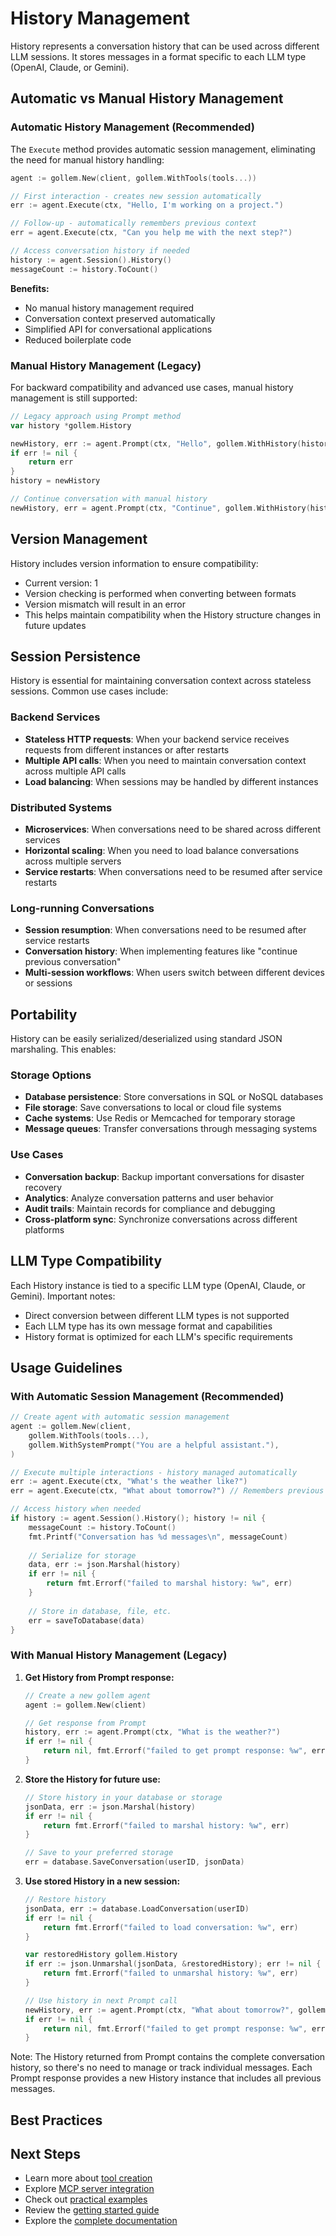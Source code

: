 # History Management

History represents a conversation history that can be used across different LLM sessions. It stores messages in a format specific to each LLM type (OpenAI, Claude, or Gemini).

## Automatic vs Manual History Management

### Automatic History Management (Recommended)

The `Execute` method provides automatic session management, eliminating the need for manual history handling:

```go
agent := gollem.New(client, gollem.WithTools(tools...))

// First interaction - creates new session automatically
err := agent.Execute(ctx, "Hello, I'm working on a project.")

// Follow-up - automatically remembers previous context
err = agent.Execute(ctx, "Can you help me with the next step?")

// Access conversation history if needed
history := agent.Session().History()
messageCount := history.ToCount()
```

**Benefits:**
- No manual history management required
- Conversation context preserved automatically
- Simplified API for conversational applications
- Reduced boilerplate code

### Manual History Management (Legacy)

For backward compatibility and advanced use cases, manual history management is still supported:

```go
// Legacy approach using Prompt method
var history *gollem.History

newHistory, err := agent.Prompt(ctx, "Hello", gollem.WithHistory(history))
if err != nil {
    return err
}
history = newHistory

// Continue conversation with manual history
newHistory, err = agent.Prompt(ctx, "Continue", gollem.WithHistory(history))
```

## Version Management

History includes version information to ensure compatibility:

- Current version: 1
- Version checking is performed when converting between formats
- Version mismatch will result in an error
- This helps maintain compatibility when the History structure changes in future updates

## Session Persistence

History is essential for maintaining conversation context across stateless sessions. Common use cases include:

### Backend Services
- **Stateless HTTP requests**: When your backend service receives requests from different instances or after restarts
- **Multiple API calls**: When you need to maintain conversation context across multiple API calls
- **Load balancing**: When sessions may be handled by different instances

### Distributed Systems
- **Microservices**: When conversations need to be shared across different services
- **Horizontal scaling**: When you need to load balance conversations across multiple servers
- **Service restarts**: When conversations need to be resumed after service restarts

### Long-running Conversations
- **Session resumption**: When conversations need to be resumed after service restarts
- **Conversation history**: When implementing features like "continue previous conversation"
- **Multi-session workflows**: When users switch between different devices or sessions

## Portability

History can be easily serialized/deserialized using standard JSON marshaling. This enables:

### Storage Options
- **Database persistence**: Store conversations in SQL or NoSQL databases
- **File storage**: Save conversations to local or cloud file systems
- **Cache systems**: Use Redis or Memcached for temporary storage
- **Message queues**: Transfer conversations through messaging systems

### Use Cases
- **Conversation backup**: Backup important conversations for disaster recovery
- **Analytics**: Analyze conversation patterns and user behavior
- **Audit trails**: Maintain records for compliance and debugging
- **Cross-platform sync**: Synchronize conversations across different platforms

## LLM Type Compatibility

Each History instance is tied to a specific LLM type (OpenAI, Claude, or Gemini). Important notes:

- Direct conversion between different LLM types is not supported
- Each LLM type has its own message format and capabilities
- History format is optimized for each LLM's specific requirements

## Usage Guidelines

### With Automatic Session Management (Recommended)

```go
// Create agent with automatic session management
agent := gollem.New(client,
    gollem.WithTools(tools...),
    gollem.WithSystemPrompt("You are a helpful assistant."),
)

// Execute multiple interactions - history managed automatically
err := agent.Execute(ctx, "What's the weather like?")
err = agent.Execute(ctx, "What about tomorrow?") // Remembers previous context

// Access history when needed
if history := agent.Session().History(); history != nil {
    messageCount := history.ToCount()
    fmt.Printf("Conversation has %d messages\n", messageCount)
    
    // Serialize for storage
    data, err := json.Marshal(history)
    if err != nil {
        return fmt.Errorf("failed to marshal history: %w", err)
    }
    
    // Store in database, file, etc.
    err = saveToDatabase(data)
}
```

### With Manual History Management (Legacy)

1. **Get History from Prompt response:**
   ```go
   // Create a new gollem agent
   agent := gollem.New(client)

   // Get response from Prompt
   history, err := agent.Prompt(ctx, "What is the weather?")
   if err != nil {
       return nil, fmt.Errorf("failed to get prompt response: %w", err)
   }
   ```

2. **Store the History for future use:**
   ```go
   // Store history in your database or storage
   jsonData, err := json.Marshal(history)
   if err != nil {
       return fmt.Errorf("failed to marshal history: %w", err)
   }
   
   // Save to your preferred storage
   err = database.SaveConversation(userID, jsonData)
   ```

3. **Use stored History in a new session:**
   ```go
   // Restore history
   jsonData, err := database.LoadConversation(userID)
   if err != nil {
       return fmt.Errorf("failed to load conversation: %w", err)
   }
   
   var restoredHistory gollem.History
   if err := json.Unmarshal(jsonData, &restoredHistory); err != nil {
       return fmt.Errorf("failed to unmarshal history: %w", err)
   }

   // Use history in next Prompt call
   newHistory, err := agent.Prompt(ctx, "What about tomorrow?", gollem.WithHistory(&restoredHistory))
   if err != nil {
       return nil, fmt.Errorf("failed to get prompt response: %w", err)
   }
   ```

Note: The History returned from Prompt contains the complete conversation history, so there's no need to manage or track individual messages. Each Prompt response provides a new History instance that includes all previous messages.

## Best Practices



## Next Steps

- Learn more about [tool creation](tools.md)
- Explore [MCP server integration](mcp.md)
- Check out [practical examples](examples.md)
- Review the [getting started guide](getting-started.md)
- Explore the [complete documentation](README.md)

